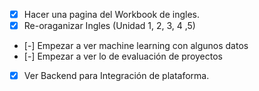 - [x] Hacer una pagina del Workbook de ingles.
- [x] Re-oraganizar Ingles (Unidad 1, 2, 3, 4 ,5)
- [-] Empezar a ver machine learning con algunos datos
- [-] Empezar a ver lo de evaluación de proyectos
- [x] Ver Backend para Integración de plataforma.